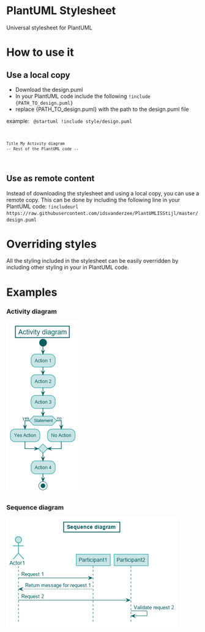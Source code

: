 # PlantUML Stylesheet
Universal stylesheet for PlantUML

# How to use it
## Use a local copy
- Download the design.puml
- In your PlantUML code include the following `!include {PATH_TO_design.puml}`
- replace {PATH_TO_design.puml} with the path to the design.puml file

example:
<code>
    @startuml
    !include style/design.puml

    Title My Activity diagram
    -- Rest of the PlantUML code --
</code>

## Use as remote content
Instead of downloading the stylesheet and using a local copy, you can use a remote copy. This can be done by including the following line in your PlantUML code:
`!includeurl https://raw.githubusercontent.com/idsvanderzee/PlantUMLISStijl/master/design.puml`

# Overriding styles
All the styling included in the stylesheet can be easily overridden by including other styling in your in PlantUML code.

# Examples
### Activity diagram
![alt text](./examples/activitydiagram.png "Activity diagram")
### Sequence diagram
![alt text](./examples/sequencediagram.png "Sequence diagram")
